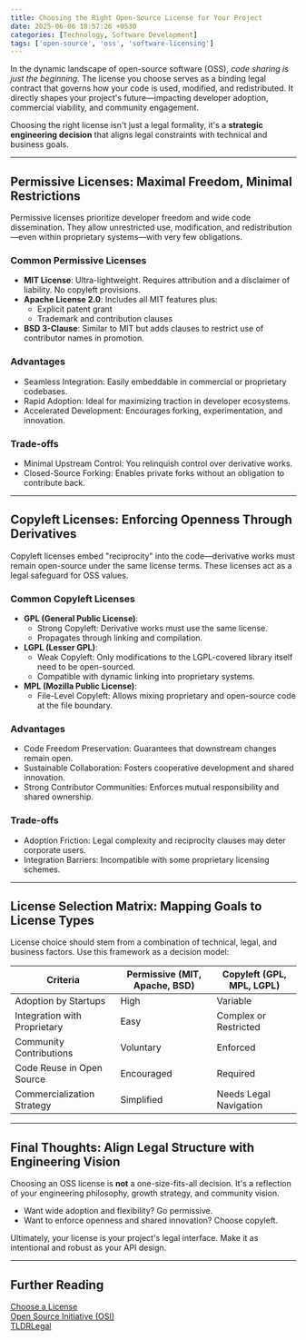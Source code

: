 ```yaml
---
title: Choosing the Right Open-Source License for Your Project
date: 2025-06-06 18:57:26 +0530
categories: [Technology, Software Development]
tags: ['open-source', 'oss', 'software-licensing']
---
```


In the dynamic landscape of open-source software (OSS), *code sharing is just the beginning*. The license you choose serves as a binding legal contract that governs how your code is used, modified, and redistributed. It directly shapes your project's future—impacting developer adoption, commercial viability, and community engagement.

Choosing the right license isn't just a legal formality, it's a **strategic engineering decision** that aligns legal constraints with technical and business goals.

---

## Permissive Licenses: Maximal Freedom, Minimal Restrictions

Permissive licenses prioritize developer freedom and wide code dissemination. They allow unrestricted use, modification, and redistribution—even within proprietary systems—with very few obligations.

### Common Permissive Licenses

* **MIT License**: Ultra-lightweight. Requires attribution and a disclaimer of liability. No copyleft provisions.
* **Apache License 2.0**: Includes all MIT features plus:
  * Explicit patent grant
  * Trademark and contribution clauses
* **BSD 3-Clause**: Similar to MIT but adds clauses to restrict use of contributor names in promotion.

### Advantages

* Seamless Integration: Easily embeddable in commercial or proprietary codebases.
* Rapid Adoption: Ideal for maximizing traction in developer ecosystems.
* Accelerated Development: Encourages forking, experimentation, and innovation.

### Trade-offs

* Minimal Upstream Control: You relinquish control over derivative works.
* Closed-Source Forking: Enables private forks without an obligation to contribute back.

---

## Copyleft Licenses: Enforcing Openness Through Derivatives

Copyleft licenses embed "reciprocity" into the code—derivative works must remain open-source under the same license terms. These licenses act as a legal safeguard for OSS values.

### Common Copyleft Licenses

* **GPL (General Public License)**:
  * Strong Copyleft: Derivative works must use the same license.
  * Propagates through linking and compilation.
* **LGPL (Lesser GPL)**:
  * Weak Copyleft: Only modifications to the LGPL-covered library itself need to be open-sourced.
  * Compatible with dynamic linking into proprietary systems.
* **MPL (Mozilla Public License)**:
  * File-Level Copyleft: Allows mixing proprietary and open-source code at the file boundary.

### Advantages

* Code Freedom Preservation: Guarantees that downstream changes remain open.
* Sustainable Collaboration: Fosters cooperative development and shared innovation.
* Strong Contributor Communities: Enforces mutual responsibility and shared ownership.

### Trade-offs

* Adoption Friction: Legal complexity and reciprocity clauses may deter corporate users.
* Integration Barriers: Incompatible with some proprietary licensing schemes.

---

## License Selection Matrix: Mapping Goals to License Types

License choice should stem from a combination of technical, legal, and business factors. Use this framework as a decision model:

| Criteria                         | Permissive (MIT, Apache, BSD) | Copyleft (GPL, MPL, LGPL) |
| -------------------------------- | ----------------------------- | ------------------------- |
| Adoption by Startups             | High                          | Variable                  |
| Integration with Proprietary      | Easy                          | Complex or Restricted     |
| Community Contributions          | Voluntary                     | Enforced                  |
| Code Reuse in Open Source        | Encouraged                    | Required                  |
| Commercialization Strategy        | Simplified                    | Needs Legal Navigation    |

---

## Final Thoughts: Align Legal Structure with Engineering Vision

Choosing an OSS license is **not** a one-size-fits-all decision. It's a reflection of your engineering philosophy, growth strategy, and community vision.

* Want wide adoption and flexibility? Go permissive.
* Want to enforce openness and shared innovation? Choose copyleft.

Ultimately, your license is your project's legal interface. Make it as intentional and robust as your API design.

---

## Further Reading

<a href="https://choosealicense.com/" target="_blank" rel="noopener noreferrer">Choose a License</a>\
<a href="https://opensource.org/licenses/" target="_blank" rel="noopener noreferrer">Open Source Initiative (OSI)</a>\
<a href="https://tldrlegal.com/" target="_blank" rel="noopener noreferrer">TLDRLegal</a>